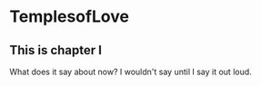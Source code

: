 # TemplesofLove

## This is chapter I
  What does it say about now? I wouldn't say until I say it out loud.
